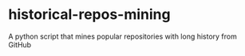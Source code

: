 # historical-repos-mining
A python script that mines popular repositories with long history from GitHub
